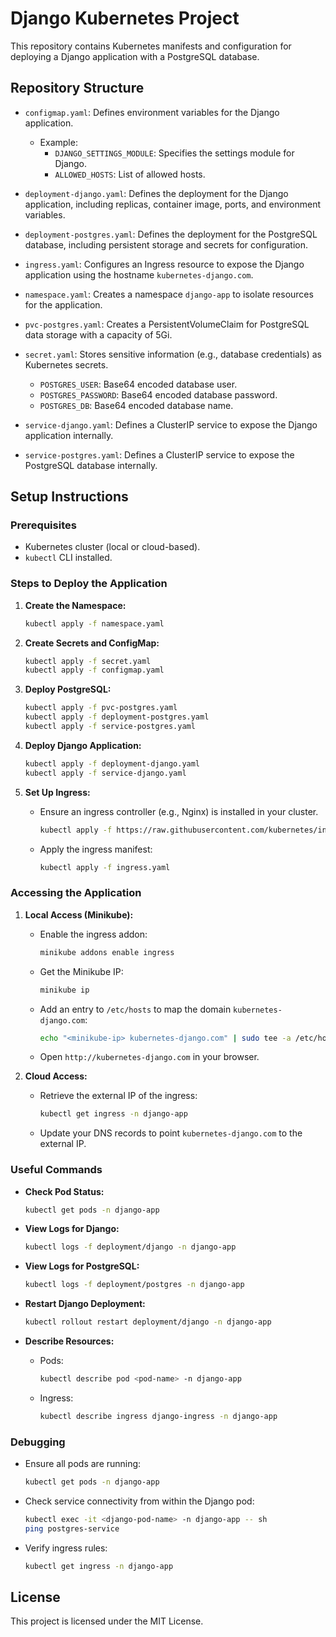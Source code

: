 # Django Kubernetes Project

This repository contains Kubernetes manifests and configuration for deploying a Django application with a PostgreSQL database.

## Repository Structure

- `configmap.yaml`:
  Defines environment variables for the Django application.
  - Example:
    - `DJANGO_SETTINGS_MODULE`: Specifies the settings module for Django.
    - `ALLOWED_HOSTS`: List of allowed hosts.

- `deployment-django.yaml`:
  Defines the deployment for the Django application, including replicas, container image, ports, and environment variables.

- `deployment-postgres.yaml`:
  Defines the deployment for the PostgreSQL database, including persistent storage and secrets for configuration.

- `ingress.yaml`:
  Configures an Ingress resource to expose the Django application using the hostname `kubernetes-django.com`.

- `namespace.yaml`:
  Creates a namespace `django-app` to isolate resources for the application.

- `pvc-postgres.yaml`:
  Creates a PersistentVolumeClaim for PostgreSQL data storage with a capacity of 5Gi.

- `secret.yaml`:
  Stores sensitive information (e.g., database credentials) as Kubernetes secrets.
  - `POSTGRES_USER`: Base64 encoded database user.
  - `POSTGRES_PASSWORD`: Base64 encoded database password.
  - `POSTGRES_DB`: Base64 encoded database name.

- `service-django.yaml`:
  Defines a ClusterIP service to expose the Django application internally.

- `service-postgres.yaml`:
  Defines a ClusterIP service to expose the PostgreSQL database internally.

## Setup Instructions

### Prerequisites
- Kubernetes cluster (local or cloud-based).
- `kubectl` CLI installed.

### Steps to Deploy the Application

1. **Create the Namespace:**
   ```bash
   kubectl apply -f namespace.yaml
   ```

2. **Create Secrets and ConfigMap:**
   ```bash
   kubectl apply -f secret.yaml
   kubectl apply -f configmap.yaml
   ```

3. **Deploy PostgreSQL:**
   ```bash
   kubectl apply -f pvc-postgres.yaml
   kubectl apply -f deployment-postgres.yaml
   kubectl apply -f service-postgres.yaml
   ```

4. **Deploy Django Application:**
   ```bash
   kubectl apply -f deployment-django.yaml
   kubectl apply -f service-django.yaml
   ```

5. **Set Up Ingress:**
   - Ensure an ingress controller (e.g., Nginx) is installed in your cluster.
     ```bash
     kubectl apply -f https://raw.githubusercontent.com/kubernetes/ingress-nginx/main/deploy/static/provider/cloud/deploy.yaml
     ```
   - Apply the ingress manifest:
     ```bash
     kubectl apply -f ingress.yaml
     ```

### Accessing the Application

1. **Local Access (Minikube):**
   - Enable the ingress addon:
     ```bash
     minikube addons enable ingress
     ```
   - Get the Minikube IP:
     ```bash
     minikube ip
     ```
   - Add an entry to `/etc/hosts` to map the domain `kubernetes-django.com`:
     ```bash
     echo "<minikube-ip> kubernetes-django.com" | sudo tee -a /etc/hosts
     ```
   - Open `http://kubernetes-django.com` in your browser.

2. **Cloud Access:**
   - Retrieve the external IP of the ingress:
     ```bash
     kubectl get ingress -n django-app
     ```
   - Update your DNS records to point `kubernetes-django.com` to the external IP.

### Useful Commands

- **Check Pod Status:**
  ```bash
  kubectl get pods -n django-app
  ```

- **View Logs for Django:**
  ```bash
  kubectl logs -f deployment/django -n django-app
  ```

- **View Logs for PostgreSQL:**
  ```bash
  kubectl logs -f deployment/postgres -n django-app
  ```

- **Restart Django Deployment:**
  ```bash
  kubectl rollout restart deployment/django -n django-app
  ```

- **Describe Resources:**
  - Pods:
    ```bash
    kubectl describe pod <pod-name> -n django-app
    ```
  - Ingress:
    ```bash
    kubectl describe ingress django-ingress -n django-app
    ```

### Debugging

- Ensure all pods are running:
  ```bash
  kubectl get pods -n django-app
  ```

- Check service connectivity from within the Django pod:
  ```bash
  kubectl exec -it <django-pod-name> -n django-app -- sh
  ping postgres-service
  ```

- Verify ingress rules:
  ```bash
  kubectl get ingress -n django-app
  ```

## License
This project is licensed under the MIT License.

